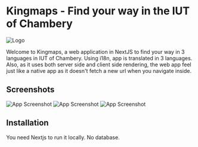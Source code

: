 #  Kingmaps - Find your way in the IUT of Chambery

![Logo](https://benoitbusnardo.fr/assets/images/projects/bonus/kingmaps/logo.png)


Welcome to Kingmaps, a web application in NextJS to find your way in 3 languages in IUT of Chambery. 
Using i18n, app is translated in 3 languages. Also, as it uses both server side and client side rendering, the web app feel just like a native app
as it doesn't fetch a new url when you navigate inside.

## Screenshots

![App Screenshot](https://benoitbusnardo.fr/assets/images/projects/bonus/kingmaps/screen.png)
![App Screenshot](https://benoitbusnardo.fr/assets/images/projects/bonus/kingmaps/screen2.png)
![App Screenshot](https://benoitbusnardo.fr/assets/images/projects/bonus/kingmaps/screen3.png)


## Installation

You need Nextjs to run it locally. No database.
